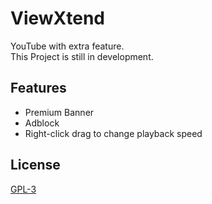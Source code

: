
# ViewXtend

YouTube with extra feature.  
This Project is still in development.  

## Features

- Premium Banner
- Adblock
- Right-click drag to change playback speed

## License

[GPL-3](https://github.com/FateNotAvailable/ViewXtend/blob/main/LICENSE)

